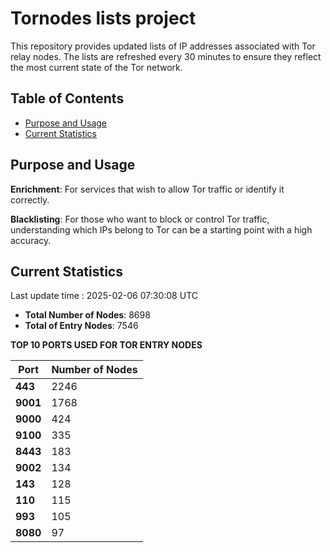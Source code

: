 # Tornodes lists project

This repository provides updated lists of IP addresses associated with Tor relay nodes. The lists are refreshed every 30 minutes to ensure they reflect the most current state of the Tor network.

## Table of Contents

- [Purpose and Usage](#purpose-and-usage)
- [Current Statistics](#current-statistics)


## Purpose and Usage

**Enrichment**: For services that wish to allow Tor traffic or identify it correctly.

**Blacklisting**: For those who want to block or control Tor traffic, understanding which IPs belong to Tor can be a starting point with a high accuracy.

## Current Statistics

Last update time : 2025-02-06 07:30:08 UTC

- **Total Number of Nodes**: 8698
- **Total of Entry Nodes**: 7546

**TOP 10 PORTS USED FOR TOR ENTRY NODES**

| **Port** | **Number of Nodes** |
|------|-----------------|
| **443**   | 2246  |
| **9001**   | 1768  |
| **9000**   | 424  |
| **9100**   | 335  |
| **8443**   | 183  |
| **9002**   | 134  |
| **143**   | 128  |
| **110**   | 115  |
| **993**   | 105  |
| **8080**   | 97  |

